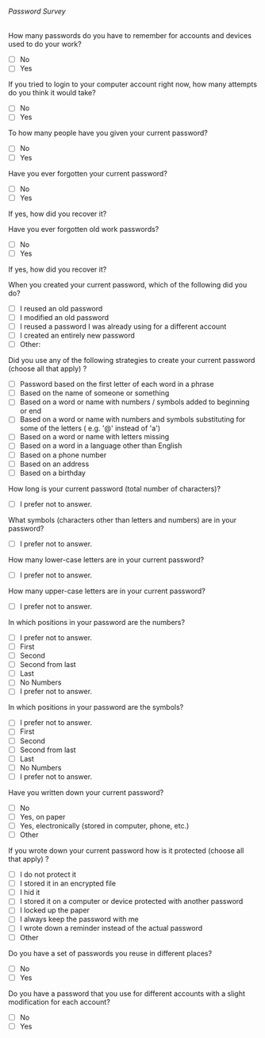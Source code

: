 ###### Password Survey

How many passwords do you have to remember for accounts and devices used to do your work?

  - [ ] No
  - [ ] Yes

If you tried to login to your computer  account right now, how many attempts  do you think it would take?

  - [ ] No
  - [ ] Yes

To how many people have you given your  current  password?

  - [ ] No
  - [ ] Yes

Have you ever forgotten your  current password?

  - [ ] No
  - [ ] Yes

If yes,  how did you recover it?

Have you ever forgotten old work passwords?

  - [ ] No
  - [ ] Yes

If yes,  how did you recover it?

When you created your  current  password, which of the following did you do?

  - [ ] I reused an old password
  - [ ] I modified an old password
  - [ ] I reused a password I was already using for a different account
  - [ ] I created an entirely new password
  - [ ] Other:

Did you use any of the following strategies  to create your  current  password (choose all that apply) ?

  - [ ] Password based on the first letter of each word in a phrase
  - [ ] Based on the name of someone or something
  - [ ] Based on a word or name with numbers / symbols added to beginning or end
  - [ ] Based on a word  or name  with numbers and  symbols  substituting for some of the letters ( e.g. '@' instead of 'a')
  - [ ] Based on a word or name with  letters missing
  - [ ] Based on a word in a language other than English
  - [ ] Based on a phone number
  - [ ] Based on an address
  - [ ] Based on a birthday

How long is your  current  password (total number of characters)?

  - [ ] I prefer not to answer.

What symbols (characters  other than letters and numbers) are in your password?

  - [ ] I prefer not to answer.

How many lower-case letters are in your  current  password?

  - [ ] I prefer not to answer.

How many upper-case letters are in  your current password?

  - [ ] I prefer not to answer.

In which positions in your password are the numbers?

  - [ ] I prefer not to answer.
  - [ ] First
  - [ ] Second
  - [ ] Second from last
  - [ ] Last
  - [ ] No Numbers
  - [ ] I prefer not to answer.

In  which positions in your password are the symbols?

  - [ ] I prefer not to answer.
  - [ ] First
  - [ ] Second
  - [ ] Second from last
  - [ ] Last
  - [ ] No Numbers
  - [ ] I prefer not to answer.

Have you written down your  current  password?

  - [ ] No
  - [ ] Yes, on paper
  - [ ] Yes, electronically (stored in computer, phone, etc.)
  - [ ] Other

If you wrote down your  current  password  how is it protected (choose all that apply) ?

  - [ ] I do not protect it
  - [ ] I stored it in an encrypted file
  - [ ] I hid it
  - [ ] I  stored it on a computer or device protected with another password
  - [ ] I locked up the paper
  - [ ] I always keep the password with me
  - [ ] I wrote down a reminder instead of the actual password
  - [ ] Other

Do you have a set of passwords you reuse in different places?

  - [ ] No
  - [ ] Yes

Do you have a password that you use for different accounts with a slight modification for each account?

  - [ ] No
  - [ ] Yes
